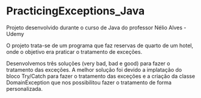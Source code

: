 # PracticingExceptions_Java

Projeto desenvolvido durante o curso de Java do professor Nélio Alves - Udemy

O projeto trata-se de um programa que faz reservas de quarto de um hotel, onde o objetivo era praticar o tratamento de exceções.

Desenvolvemos três soluções (very bad, bad e good) para fazer o tratamento das exceções. A melhor solução foi devido a implatação do bloco Try/Catch para fazer o tratamento das exceções e a criação da classe DomainException que nos possibilitou fazer o tratamento de forma personalizada.

